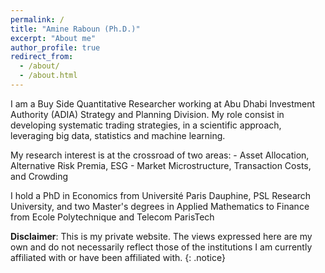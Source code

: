 ```yaml
---
permalink: /
title: "Amine Raboun (Ph.D.)"
excerpt: "About me"
author_profile: true
redirect_from: 
  - /about/
  - /about.html
---
```



I am a Buy Side Quantitative Researcher working at Abu Dhabi Investment Authority (ADIA) Strategy and Planning Division. My role consist in developing systematic trading strategies, in a scientific approach, leveraging big data, statistics and machine learning.

My research interest is at the crossroad of two areas:
    - Asset Allocation, Alternative Risk Premia, ESG
    - Market Microstructure, Transaction Costs, and Crowding
    
I hold a PhD in Economics from Université Paris Dauphine, PSL Research University, and two Master's degrees in Applied Mathematics to Finance from Ecole Polytechnique and Telecom ParisTech

**Disclaimer**: This  is my private website.  The views expressed here are my own and do not necessarily reflect those of the institutions I  am currently  affiliated  with  or have  been affiliated with.
{: .notice}